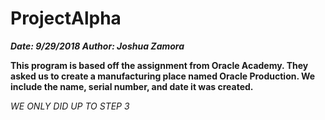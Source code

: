 # ProjectAlpha
***Date: 9/29/2018 Author: Joshua Zamora***

**This program is based off the assignment from Oracle Academy. They asked us to create a manufacturing place named Oracle Production. We include the name, serial number, and date it was created.** 

*WE ONLY DID UP TO STEP 3*
